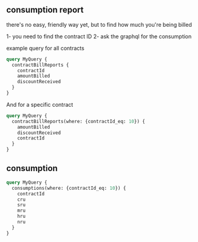 ## consumption report

there's no easy, friendly way yet, but to find how much you're being billed

1- you need to find the contract ID
2- ask the graphql for the consumption 

example query for all contracts

```graphql
query MyQuery {
  contractBillReports {
    contractId
    amountBilled
    discountReceived
  }
}

```


And for a specific contract
```graphql
query MyQuery {
  contractBillReports(where: {contractId_eq: 10}) {
    amountBilled
    discountReceived
    contractId
  }
}

```



## consumption


```graphql
query MyQuery {
  consumptions(where: {contractId_eq: 10}) {
    contractId
    cru
    sru
    mru
    hru
    nru
  }
}
``` 